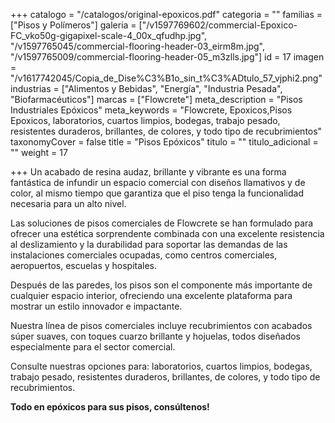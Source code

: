 +++
catalogo = "/catalogos/original-epoxicos.pdf"
categoria = ""
familias = ["Pisos y Polímeros"]
galeria = ["/v1597769602/commercial-Epoxico-FC_vko50g-gigapixel-scale-4_00x_qfudhp.jpg", "/v1597765045/commercial-flooring-header-03_eirm8m.jpg", "/v1597765009/commercial-flooring-header-05_m3zlls.jpg"]
id = 17
imagen = "/v1617742045/Copia_de_Dise%C3%B1o_sin_t%C3%ADtulo_57_vjphi2.png"
industrias = ["Alimentos y Bebidas", "Energía", "Industria Pesada", "Biofarmacéuticos"]
marcas = ["Flowcrete"]
meta_description = "Pisos Industriales Epóxicos"
meta_keywords = "Flowcrete, Epoxicos,Pisos Epoxicos, laboratorios, cuartos limpios, bodegas, trabajo pesado, resistentes duraderos, brillantes, de colores, y todo tipo de recubrimientos"
taxonomyCover = false
title = "Pisos Epóxicos"
titulo = ""
titulo_adicional = ""
weight = 17

+++
Un acabado de resina audaz, brillante y vibrante es una forma fantástica de infundir un espacio comercial con diseños llamativos y de color, al mismo tiempo que garantiza que el piso tenga la funcionalidad necesaria para un alto nivel. 

Las soluciones de pisos comerciales de Flowcrete se han formulado para ofrecer una estética sorprendente combinada con una excelente resistencia al deslizamiento y la durabilidad para soportar las demandas de las instalaciones comerciales ocupadas, como centros comerciales, aeropuertos, escuelas y hospitales.

Después de las paredes, los pisos son el componente más importante de cualquier espacio interior, ofreciendo una excelente plataforma para mostrar un estilo innovador e impactante.

Nuestra línea de pisos comerciales incluye recubrimientos con acabados súper suaves, con toques cuarzo brillante y hojuelas, todos diseñados especialmente para el sector comercial.

Consulte nuestras opciones para: laboratorios, cuartos limpios, bodegas, trabajo pesado, resistentes duraderos, brillantes, de colores, y todo tipo de recubrimientos.

**Todo en epóxicos para sus pisos, consúltenos!**